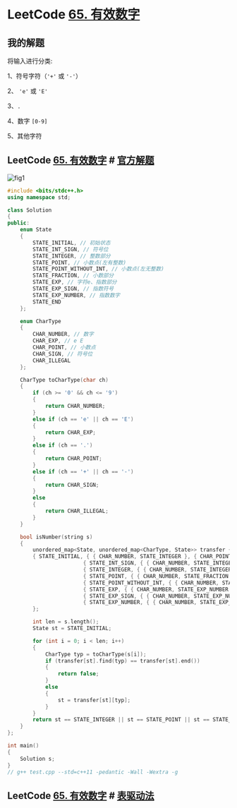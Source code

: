 # LeetCode [65. 有效数字](https://leetcode-cn.com/problems/valid-number/) 

## 我的解题

将输入进行分类:

1、符号字符（`'+'` 或 `'-'`）

2、 `'e'` 或 `'E'` 

3、`.`

4、数字 `[0-9]`

5、其他字符



## LeetCode [65. 有效数字](https://leetcode-cn.com/problems/valid-number/) # [官方解题](https://leetcode-cn.com/problems/valid-number/solution/you-xiao-shu-zi-by-leetcode-solution-298l/)

![fig1](https://assets.leetcode-cn.com/solution-static/65/1.png)

```C++
#include <bits/stdc++.h>
using namespace std;

class Solution
{
public:
	enum State
	{
		STATE_INITIAL, // 初始状态
		STATE_INT_SIGN, // 符号位
		STATE_INTEGER, // 整数部分
		STATE_POINT, // 小数点(左有整数)
		STATE_POINT_WITHOUT_INT, // 小数点(左无整数)
		STATE_FRACTION, // 小数部分
		STATE_EXP, // 字符e、指数部分
		STATE_EXP_SIGN, // 指数符号
		STATE_EXP_NUMBER, // 指数数字
		STATE_END
	};

	enum CharType
	{
		CHAR_NUMBER, // 数字
		CHAR_EXP, // e E
		CHAR_POINT, // 小数点
		CHAR_SIGN, // 符号位
		CHAR_ILLEGAL
	};

	CharType toCharType(char ch)
	{
		if (ch >= '0' && ch <= '9')
		{
			return CHAR_NUMBER;
		}
		else if (ch == 'e' || ch == 'E')
		{
			return CHAR_EXP;
		}
		else if (ch == '.')
		{
			return CHAR_POINT;
		}
		else if (ch == '+' || ch == '-')
		{
			return CHAR_SIGN;
		}
		else
		{
			return CHAR_ILLEGAL;
		}
	}

	bool isNumber(string s)
	{
		unordered_map<State, unordered_map<CharType, State>> transfer { //
		{ STATE_INITIAL, { { CHAR_NUMBER, STATE_INTEGER }, { CHAR_POINT, STATE_POINT_WITHOUT_INT }, { CHAR_SIGN, STATE_INT_SIGN } } }, //
						{ STATE_INT_SIGN, { { CHAR_NUMBER, STATE_INTEGER }, { CHAR_POINT, STATE_POINT_WITHOUT_INT } } }, //
						{ STATE_INTEGER, { { CHAR_NUMBER, STATE_INTEGER }, { CHAR_EXP, STATE_EXP }, { CHAR_POINT, STATE_POINT } } }, //
						{ STATE_POINT, { { CHAR_NUMBER, STATE_FRACTION }, { CHAR_EXP, STATE_EXP } } }, //
						{ STATE_POINT_WITHOUT_INT, { { CHAR_NUMBER, STATE_FRACTION } } }, { STATE_FRACTION, { { CHAR_NUMBER, STATE_FRACTION }, { CHAR_EXP, STATE_EXP } } }, //
						{ STATE_EXP, { { CHAR_NUMBER, STATE_EXP_NUMBER }, { CHAR_SIGN, STATE_EXP_SIGN } } }, //
						{ STATE_EXP_SIGN, { { CHAR_NUMBER, STATE_EXP_NUMBER } } }, //
						{ STATE_EXP_NUMBER, { { CHAR_NUMBER, STATE_EXP_NUMBER } } } //
		};

		int len = s.length();
		State st = STATE_INITIAL;

		for (int i = 0; i < len; i++)
		{
			CharType typ = toCharType(s[i]);
			if (transfer[st].find(typ) == transfer[st].end())
			{
				return false;
			}
			else
			{
				st = transfer[st][typ];
			}
		}
		return st == STATE_INTEGER || st == STATE_POINT || st == STATE_FRACTION || st == STATE_EXP_NUMBER || st == STATE_END;
	}
};

int main()
{
	Solution s;
}
// g++ test.cpp --std=c++11 -pedantic -Wall -Wextra -g


```





## LeetCode [65. 有效数字](https://leetcode-cn.com/problems/valid-number/) # [表驱动法](https://leetcode-cn.com/problems/valid-number/solution/biao-qu-dong-fa-by-user8973/)